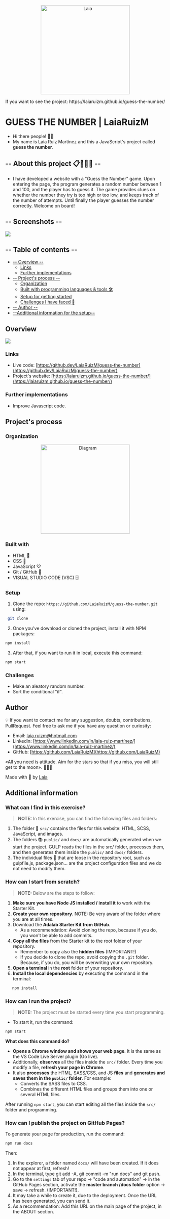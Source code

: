 <p align="center" style="margin-center:8%">
<img src="./LaiaRuiz.png" alt="Laia" width="280"/>
</p>

<p align="center" style="margin-center:8%"> If you want to see the project: https://laiaruizm.github.io/guess-the-number/
</p>

# GUESS THE NUMBER | LaiaRuizM

- Hi there people! 👋🏻
- My name is Laia Ruiz Martínez and this a JavaScript's project called **guess the number**.

## -- About this project 📋🙋🏼‍♀️ --

- I have developed a website with a "Guess the Number" game. Upon entering the page, the program generates a random number between 1 and 100, and the player has to guess it. The game provides clues on whether the number they try is too high or too low, and keeps track of the number of attempts. Until finally the player guesses the number correctly. Welcome on board!

## -- Screenshots --

![](./images/website)

## -- Table of contents --

- [-- Overview --](#overview)
  - [Links](#links)
  - [Further implementations](#further-implementations)
- [-- Project's process --](#projects-process)
  - [Organization](#organization)
  - [Built with programming languages & tools 🛠️](#built-with)
  - [Setup for getting started](#setup)
  - [Challenges I have faced 🤖](#challenges)
- [-- Author --](#author)
- [--Additional information for the setup--](#additional-information)

## Overview

![](./images/website)

### Links

- Live code: [https://github.dev/LaiaRuizM/guess-the-number](https://github.dev/LaiaRuizM/guess-the-number)
- Project's website: [https://laiaruizm.github.io/guess-the-number/](https://laiaruizm.github.io/guess-the-number/)

### Further implementations

- Improve Javascript code.

## Project's process

### Organization

<p align="center" style="margin-center:8%">
<img src="./images/diagram.png" alt="Diagram" width="280"/>
</p>

### Built with

- HTML 📌
- CSS 🔗
- JavaScript ♡
- Git / GitHub 📂
- VISUAL STUDIO CODE (VSC) 🗄️

### Setup

1. Clone the repo: `https://github.com/LaiaRuizM/guess-the-number.git` using:

```bash
 git clone
```

2. Once you've download or cloned the project, install it with NPM packages:

```bash
npm install
```

3.  After that, if you want to run it in local, execute this command:

```bash
npm start
```

### Challenges

- Make an aleatory random number.
- Sort the conditional "if".

## Author

💡 If you want to contact me for any suggestion, doubts, contributions, PullRequest. Feel free to ask me if you have any question or curiosity:

- Email: [laia.ruizm@hotmail.com](laia.ruizm@hotmail.com)
- Linkedin: [https://www.linkedin.com/in/laia-ruiz-martínez/](https://www.linkedin.com/in/laia-ruiz-martínez/)
- GitHub: [https://github.com/LaiaRuizM](https://github.com/LaiaRuizM)

«All you need is attitude. Aim for the stars so that if you miss, you will still get to the moon». 🙋🏼‍♀️

Made with 💙 by [Laia](https://github.com/LaiaRuizM)

## Additional information

### What can I find in this exercise?

> **NOTE:** In this exercise, you can find the following files and folders:

1. The folder 📂 `src/` contains the files for this website: HTML, SCSS, JavaScript, and images.
1. The folders 📚 `public/` and `docs/` are automatically generated when we start the project. GULP reads the files in the src/ folder, processes them, and then generates them inside the `public/` and `docs/` folders.
1. The individual files 📝 that are loose in the repository root, such as gulpfile.js, package.json... are the project configuration files and we do not need to modify them.

### How can I start from scratch?

> **NOTE:** Below are the steps to follow:

1. **Make sure you have Node JS installed / install it** to work with the Starter Kit.
1. **Create your own repository**. NOTE: Be very aware of the folder where you are at all times.
1. Download the **Adalab Starter Kit from GitHub**.
   - As a recommendation: Avoid cloning the repo, because if you do, you won't be able to add commits.
1. **Copy all the files** from the Starter kit to the root folder of your repository.
   - Remember to copy also the **hidden files** (IMPORTANT!)
   - If you decide to clone the repo, avoid copying the `.git` folder. Because, if you do, you will be overwriting your own repository.
1. **Open a terminal** in the **root** folder of your repository.
1. **Install the local dependencies** by executing the command in the terminal:

```bash
   npm install
```

### How can I run the project?

> **NOTE:** The project must be started every time you start programming.

- To start it, run the command:

```bash
npm start
```

**What does this command do?**

- **Opens a Chrome window and shows your web page**. It is the same as the VS Code Live Server plugin (Go live).
- Additionally, **observes** all the files inside the `src/` folder. Every time you modify a file, **refresh your page in Chrome**.
- It also **processes** the HTML, SASS/CSS, and JS **files** and **generates and saves them in the `public/` folder**. For example:
  - Converts the SASS files to CSS.
  - Combines the different HTML files and groups them into one or several HTML files.

After running `npm start`, you can start editing all the files inside the `src/` folder and programming.

### How can I publish the project on GitHub Pages?

To generate your page for production, run the command:

```bash
npm run docs
```

Then:

1. In the explorer, a folder named `docs/` will have been created. If it does not appear at first, refresh!
2. In the terminal, type git add -A, git commit -m "run docs" and git push.
3. Go to the `settings` tab of your repo -> "code and automation" -> in the GitHub Pages section, activate the **master branch /docs folder** option -> save -> refresh. (IMPORTANT!).
4. It may take a while to create it, due to the deployment. Once the URL has been generated, you can send it.
5. As a recommendation: Add this URL on the main page of the project, in the ABOUT section.
